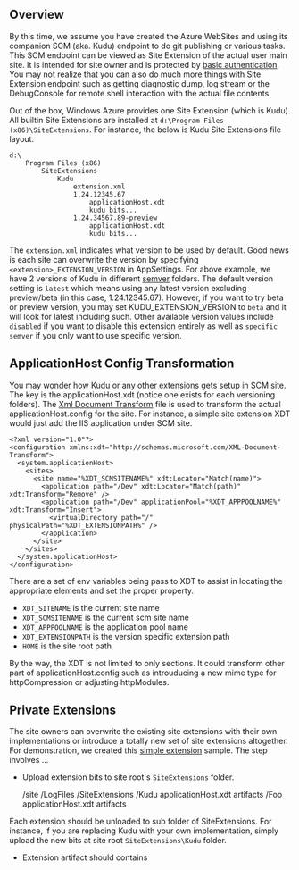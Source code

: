 Overview
--------
By this time, we assume you have created the Azure WebSites and using its companion SCM (aka. Kudu) endpoint to do git publishing or various tasks.  This SCM endpoint can be viewed as Site Extension of the actual user main site.  It is intended for site owner and is protected by [basic authentication](https://github.com/projectkudu/kudu/wiki/Deployment-credentials).  You may not realize that you can also do much more things with Site Extension endpoint such as getting diagnostic dump, log stream or the DebugConsole for remote shell interaction with the actual file contents. 

Out of the box, Windows Azure provides one Site Extension (which is Kudu).   All builtin Site Extensions are installed at `d:\Program Files (x86)\SiteExtensions`.  For instance, the below is Kudu Site Extensions file layout.

    d:\
        Program Files (x86)
            SiteExtensions
                Kudu
                    extension.xml
                    1.24.12345.67
                        applicationHost.xdt
                        kudu bits...
                    1.24.34567.89-preview
                        applicationHost.xdt
                        kudu bits...
   
The `extension.xml` indicates what version to be used by default.  Good news is each site can overwrite the version by specifying `<extension>_EXTENSION_VERSION` in AppSettings.   For above example, we have 2 versions of Kudu in different [semver](http://semver.org/) folders.   The default version setting is `latest` which means using any latest version excluding preview/beta (in this case, 1.24.12345.67).   However, if you want to try beta or preview version, you may set KUDU_EXTENSION_VERSION to `beta` and it will look for latest including such.   Other available version values include `disabled` if you want to disable this extension entirely as well as `specific semver` if you only want to use specific version.
  
ApplicationHost Config Transformation 
-------------------------------------
You may wonder how Kudu or any other extensions gets setup in SCM site.   The key is the applicationHost.xdt (notice one exists for each versioning folders).   The [Xml Document Transform](http://msdn.microsoft.com/en-us/library/dd465326.aspx) file is used to transform the actual applicationHost.config for the site.  For instance, a simple site extension XDT would just add the IIS application under SCM site.


    <?xml version="1.0"?>
    <configuration xmlns:xdt="http://schemas.microsoft.com/XML-Document-Transform">
      <system.applicationHost>
        <sites>
          <site name="%XDT_SCMSITENAME%" xdt:Locator="Match(name)">
            <application path="/Dev" xdt:Locator="Match(path)" xdt:Transform="Remove" />
            <application path="/Dev" applicationPool="%XDT_APPPOOLNAME%" xdt:Transform="Insert">
              <virtualDirectory path="/" physicalPath="%XDT_EXTENSIONPATH%" />
            </application>
          </site>
        </sites>
      </system.applicationHost>
    </configuration>

There are a set of env variables being pass to XDT to assist in locating the appropriate elements and set the proper property.

* `XDT_SITENAME` is the current site name
* `XDT_SCMSITENAME` is the current scm site name
* `XDT_APPPOOLNAME` is the application pool name
* `XDT_EXTENSIONPATH` is the version specific extension path
* `HOME` is the site root path

By the way, the XDT is not limited to only <site/> sections.   It could transform other part of applicationHost.config such as introuducing a new mime type for httpCompression or adjusting httpModules.    

Private Extensions
------------------
The site owners can overwrite the existing site extensions with their own implementations or introduce a totally new set of site extensions altogether.   For demonstration, we created this [simple extension](https://github.com/projectkudu/SimpleWebSiteExtension) sample.   The step involves ...

* Upload extension bits to site root's `SiteExtensions` folder.   

    /site
    /LogFiles
    /SiteExtensions
        /Kudu
            applicationHost.xdt
            artifacts
        /Foo
            applicationHost.xdt
            artifacts

Each extension should be unloaded to sub folder of SiteExtensions.  For instance, if you are replacing Kudu with your own implementation, simply upload the new bits at site root `SiteExtensions\Kudu` folder.
* Extension artifact should contains 